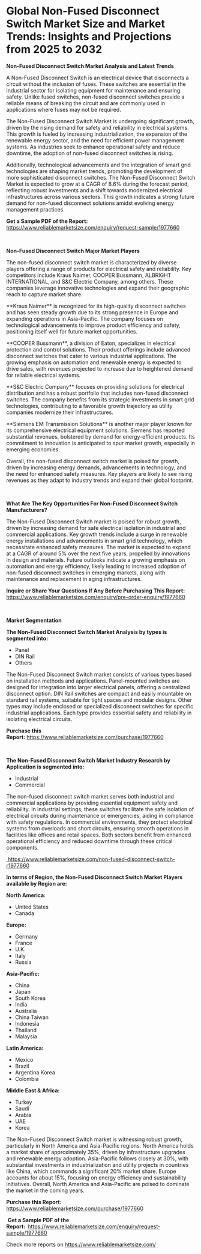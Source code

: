 <p><h1>Global Non-Fused Disconnect Switch Market Size and Market Trends: Insights and Projections from 2025 to 2032</h1></p><p><strong>Non-Fused Disconnect Switch Market Analysis and Latest Trends</strong></p>
<p><p>A Non-Fused Disconnect Switch is an electrical device that disconnects a circuit without the inclusion of fuses. These switches are essential in the industrial sector for isolating equipment for maintenance and ensuring safety. Unlike fused switches, non-fused disconnect switches provide a reliable means of breaking the circuit and are commonly used in applications where fuses may not be required.</p><p>The Non-Fused Disconnect Switch Market is undergoing significant growth, driven by the rising demand for safety and reliability in electrical systems. This growth is fueled by increasing industrialization, the expansion of the renewable energy sector, and the need for efficient power management systems. As industries seek to enhance operational safety and reduce downtime, the adoption of non-fused disconnect switches is rising.</p><p>Additionally, technological advancements and the integration of smart grid technologies are shaping market trends, promoting the development of more sophisticated disconnect switches. The Non-Fused Disconnect Switch Market is expected to grow at a CAGR of 8.6% during the forecast period, reflecting robust investments and a shift towards modernized electrical infrastructures across various sectors. This growth indicates a strong future demand for non-fused disconnect solutions amidst evolving energy management practices.</p></p>
<p><strong>Get a Sample PDF of the Report:&nbsp;</strong> <a href="https://www.reliablemarketsize.com/enquiry/request-sample/1977660?utm_campaign=1845&utm_medium=2&utm_source=Github&utm_content=ia&utm_term=14022025&utm_id=non-fused-disconnect-switch">https://www.reliablemarketsize.com/enquiry/request-sample/1977660</a></p>
<p>&nbsp;</p>
<p><strong>Non-Fused Disconnect Switch Major Market Players</strong></p>
<p><p>The non-fused disconnect switch market is characterized by diverse players offering a range of products for electrical safety and reliability. Key competitors include Kraus Naimer, COOPER Bussmann, ALBRIGHT INTERNATIONAL, and S&C Electric Company, among others. These companies leverage innovative technologies and expand their geographic reach to capture market share.</p><p>**Kraus Naimer** is recognized for its high-quality disconnect switches and has seen steady growth due to its strong presence in Europe and expanding operations in Asia-Pacific. The company focuses on technological advancements to improve product efficiency and safety, positioning itself well for future market opportunities.</p><p>**COOPER Bussmann**, a division of Eaton, specializes in electrical protection and control solutions. Their product offerings include advanced disconnect switches that cater to various industrial applications. The growing emphasis on automation and renewable energy is expected to drive sales, with revenues projected to increase due to heightened demand for reliable electrical systems.</p><p>**S&C Electric Company** focuses on providing solutions for electrical distribution and has a robust portfolio that includes non-fused disconnect switches. The company benefits from its strategic investments in smart grid technologies, contributing to a favorable growth trajectory as utility companies modernize their infrastructures.</p><p>**Siemens EM Transmission Solutions** is another major player known for its comprehensive electrical equipment solutions. Siemens has reported substantial revenues, bolstered by demand for energy-efficient products. Its commitment to innovation is anticipated to spur market growth, especially in emerging economies.</p><p>Overall, the non-fused disconnect switch market is poised for growth, driven by increasing energy demands, advancements in technology, and the need for enhanced safety measures. Key players are likely to see rising revenues as they adapt to industry trends and expand their global footprint.</p></p>
<p>&nbsp;</p>
<p><strong>What Are The Key Opportunities For Non-Fused Disconnect Switch Manufacturers?</strong></p>
<p><p>The Non-Fused Disconnect Switch market is poised for robust growth, driven by increasing demand for safe electrical isolation in industrial and commercial applications. Key growth trends include a surge in renewable energy installations and advancements in smart grid technology, which necessitate enhanced safety measures. The market is expected to expand at a CAGR of around 5% over the next five years, propelled by innovations in design and materials. Future outlooks indicate a growing emphasis on automation and energy efficiency, likely leading to increased adoption of non-fused disconnect switches in emerging markets, along with maintenance and replacement in aging infrastructures.</p></p>
<p><strong>Inquire or Share Your Questions If Any Before Purchasing This Report:</strong> <a href="https://www.reliablemarketsize.com/enquiry/pre-order-enquiry/1977660?utm_campaign=1845&utm_medium=2&utm_source=Github&utm_content=ia&utm_term=14022025&utm_id=non-fused-disconnect-switch">https://www.reliablemarketsize.com/enquiry/pre-order-enquiry/1977660</a></p>
<p>&nbsp;</p>
<p><strong>Market Segmentation</strong></p>
<p><strong>The Non-Fused Disconnect Switch Market Analysis by types is segmented into:</strong></p>
<p><ul><li>Panel</li><li>DIN Rail</li><li>Others</li></ul></p>
<p><p>The Non-Fused Disconnect Switch market consists of various types based on installation methods and applications. Panel-mounted switches are designed for integration into larger electrical panels, offering a centralized disconnect option. DIN Rail switches are compact and easily mountable on standard rail systems, suitable for tight spaces and modular designs. Other types may include enclosed or specialized disconnect switches for specific industrial applications. Each type provides essential safety and reliability in isolating electrical circuits.</p></p>
<p><strong>Purchase this Report:&nbsp;</strong><a href="https://www.reliablemarketsize.com/purchase/1977660?utm_campaign=1845&utm_medium=2&utm_source=Github&utm_content=ia&utm_term=14022025&utm_id=non-fused-disconnect-switch">https://www.reliablemarketsize.com/purchase/1977660</a></p>
<p>&nbsp;</p>
<p><strong>The Non-Fused Disconnect Switch Market Industry Research by Application is segmented into:</strong></p>
<p><ul><li>Industrial</li><li>Commercial</li></ul></p>
<p><p>The non-fused disconnect switch market serves both industrial and commercial applications by providing essential equipment safety and reliability. In industrial settings, these switches facilitate the safe isolation of electrical circuits during maintenance or emergencies, aiding in compliance with safety regulations. In commercial environments, they protect electrical systems from overloads and short circuits, ensuring smooth operations in facilities like offices and retail spaces. Both sectors benefit from enhanced operational efficiency and reduced downtime through these critical components.</p></p>
<p><a href="https://www.reliablemarketsize.com/non-fused-disconnect-switch-r1977660?utm_campaign=1845&utm_medium=2&utm_source=Github&utm_content=ia&utm_term=14022025&utm_id=non-fused-disconnect-switch">&nbsp;https://www.reliablemarketsize.com/non-fused-disconnect-switch-r1977660</a></p>
<p><strong>In terms of Region, the Non-Fused Disconnect Switch Market Players available by Region are:</strong></p>
<p>
    <p> <strong> North America: </strong>
        <ul>
            <li>United States</li>
            <li>Canada</li>
        </ul>
        </p> 
    <p> <strong> Europe: </strong>
        <ul>
            <li>Germany</li>
            <li>France</li>
            <li>U.K.</li>
            <li>Italy</li>
            <li>Russia</li>
        </ul>
        </p> 
    <p> <strong> Asia-Pacific: </strong>
        <ul>
            <li>China</li>
            <li>Japan</li>
            <li>South Korea</li>
            <li>India</li>
            <li>Australia</li>
            <li>China Taiwan</li>
            <li>Indonesia</li>
            <li>Thailand</li>
            <li>Malaysia</li>
        </ul>
        </p> 
    <p> <strong> Latin America: </strong>
        <ul>
            <li>Mexico</li>
            <li>Brazil</li>
            <li>Argentina Korea</li>
            <li>Colombia</li>
        </ul>
        </p> 
    <p> <strong> Middle East & Africa: </strong>
        <ul>
            <li>Turkey</li>
            <li>Saudi</li>
            <li>Arabia</li>
            <li>UAE</li>
            <li>Korea</li>
        </ul>
    </p>
    </p>
<p><p>The Non-Fused Disconnect Switch market is witnessing robust growth, particularly in North America and Asia-Pacific regions. North America holds a market share of approximately 35%, driven by infrastructure upgrades and renewable energy adoption. Asia-Pacific follows closely at 30%, with substantial investments in industrialization and utility projects in countries like China, which commands a significant 20% market share. Europe accounts for about 15%, focusing on energy efficiency and sustainability initiatives. Overall, North America and Asia-Pacific are poised to dominate the market in the coming years.</p></p>
<p><strong>Purchase this Report: </strong><a href="https://www.reliablemarketsize.com/purchase/1977660?utm_campaign=1845&utm_medium=2&utm_source=Github&utm_content=ia&utm_term=14022025&utm_id=non-fused-disconnect-switch">https://www.reliablemarketsize.com/purchase/1977660</a></p>
<p>&nbsp;<strong>Get a Sample PDF of the Report:&nbsp;&nbsp;</strong><a href="https://www.reliablemarketsize.com/enquiry/request-sample/1977660?utm_campaign=1845&utm_medium=2&utm_source=Github&utm_content=ia&utm_term=14022025&utm_id=non-fused-disconnect-switch">https://www.reliablemarketsize.com/enquiry/request-sample/1977660</a></p>
<p><strong></strong></p>
<p>Check more reports on <a href="https://www.reliablemarketsize.com/?utm_campaign=1845&utm_medium=2&utm_source=Github&utm_content=ia&utm_term=14022025&utm_id=non-fused-disconnect-switch">https://www.reliablemarketsize.com/</a></p>